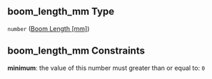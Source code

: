 ## boom_length_mm Type

`number` ([Boom Length \[mm\]](iea43_wra_data_model-properties-measurement-location-measurement-location-properties-measurement-point-measurement-point-properties-mounting-arrangement-mounting-arrangement-properties-boom-length-mm.md))

## boom_length_mm Constraints

**minimum**: the value of this number must greater than or equal to: `0`
